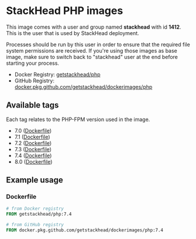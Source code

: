 # StackHead PHP images

This image comes with a user and group named **stackhead** with id **1412**.
This is the user that is used by StackHead deployment.

Processes should be run by this user in order to ensure that the required file system permissions are received.
If you're using those images as base image, make sure to switch back to "stackhead" user at the end before starting your process.

* Docker Registry: [getstackhead/php](https://hub.docker.com/repository/docker/getstackhead/php)
* GitHub Registry: [docker.pkg.github.com/getstackhead/dockerimages/php](https://github.com/getstackhead/dockerimages/packages/198281)

## Available tags

Each tag relates to the PHP-FPM version used in the image.

* 7.0 ([Dockerfile](./7.0/Dockerfile))
* 7.1 ([Dockerfile](./7.1/Dockerfile))
* 7.2 ([Dockerfile](./7.2/Dockerfile))
* 7.3 ([Dockerfile](./7.3/Dockerfile))
* 7.4 ([Dockerfile](./7.4/Dockerfile))
* 8.0 ([Dockerfile](./8.0/Dockerfile))

## Example usage

### Dockerfile
```dockerfile
# from Docker registry
FROM getstackhead/php:7.4

# from GitHub registry
FROM docker.pkg.github.com/getstackhead/dockerimages/php:7.4
```
